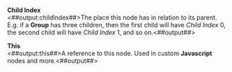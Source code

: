 **Child Index**  
<##output:childIndex##>The place this node has in relation to its parent. E.g. if a **Group** has three children, then the first child will have _Child Index_ 0, the second child will have _Child Index_ 1, and so on.<##output##>

**This**  
<##output:this##>A reference to this node. Used in custom **Javascript** nodes and more.<##output##>